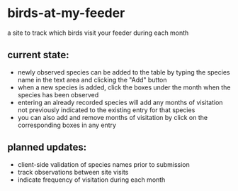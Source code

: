 # birds-at-my-feeder
a site to track which birds visit your feeder during each month

<h2>current state:</h2>
<ul>
  <li>newly observed species can be added to the table by typing the species name in the text area and clicking the "Add" button</li>
  <li>when a new species is added, click the boxes under the month when the species has been observed</li>
  <li>entering an already recorded species will add any months of visitation not previously indicated to the existing entry for that species</li>
  <li>you can also add and remove months of visitation by click on the corresponding boxes in any entry</li>
</ul>

<h2>planned updates:</h2>
<ul>
  <li>client-side validation of species names prior to submission</li>
  <li>track observations between site visits</li>
  <li>indicate frequency of visitation during each month</li>
</ul>
